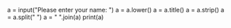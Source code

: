 a = input("Please enter your name: ")
a = a.lower()
a = a.title()
a = a.strip()
a = a.split(" ")
a = " ".join(a)
print(a)
